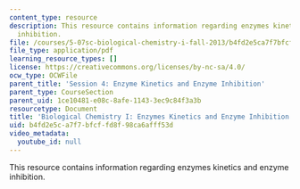 ```yaml
---
content_type: resource
description: This resource contains information regarding enzymes kinetics and enzyme
  inhibition.
file: /courses/5-07sc-biological-chemistry-i-fall-2013/b4fd2e5ca7f7bfcffd8f98ca6afff53d_MIT5_07SCF13_Lec7_8.pdf
file_type: application/pdf
learning_resource_types: []
license: https://creativecommons.org/licenses/by-nc-sa/4.0/
ocw_type: OCWFile
parent_title: 'Session 4: Enzyme Kinetics and Enzyme Inhibition'
parent_type: CourseSection
parent_uid: 1ce10481-e08c-8afe-1143-3ec9c84f3a3b
resourcetype: Document
title: 'Biological Chemistry I: Enzymes Kinetics and Enzyme Inhibition'
uid: b4fd2e5c-a7f7-bfcf-fd8f-98ca6afff53d
video_metadata:
  youtube_id: null
---
```

This resource contains information regarding enzymes kinetics and enzyme inhibition.